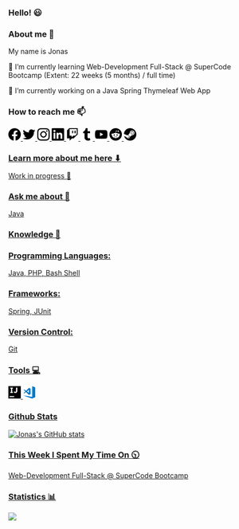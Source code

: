 ### Hello! :smiley:

### About me 👋
My name is Jonas

🌱 I’m currently learning Web-Development Full-Stack @ SuperCode Bootcamp (Extent: 22 weeks (5 months) / full time)

🔭 I’m currently working on a Java Spring Thymeleaf Web App

### How to reach me 📫

<a href="https://www.facebook.com/JonasErmertBLB/"><img src="facebook.svg" alt="facebook" width="25"/>
<a href="https://twitter.com/JonasErmert"><img src="twitter.svg" alt="twitter" width="25"/>
<a href="https://www.instagram.com/ermert.jonas/"><img src="instagram.svg" alt="instagram" width="25"/> 
<a href="https://www.linkedin.com/in/jonas-ermert-b5266b182/"><img src="linkedin.svg" alt="linkedin" width="25"/>
<a href="https://www.twitch.tv/jonasermert"><img src="twitch.svg" alt="twitch" width="25"/>
<a href="https://www.tumblr.com/blog/jonasermert"><img src="tumblr.svg" alt="tumblr" width="25"/>
<a href="https://www.youtube.com/channel/UCJZhignMtLcP6F_HcSH_ZWA"><img src="youtube.svg" alt="youtube" width="25"/>
<a href="https://www.reddit.com"><img src="reddit.svg" alt="reddit" width="25"/>
<a href="https://steamcommunity.com/id/JonasErmert/"><img src="steam.svg" alt="steam" width="25"/>

### Learn more about me here ⬇
Work in progress :construction_worker:

### Ask me about 💬
Java

### Knowledge 🚀

### Programming Languages:
Java, PHP, Bash Shell

### Frameworks:
Spring, JUnit

### Version Control: 
Git

### Tools :computer:
<img src="intellijidea.svg" alt="instagram" width="25"/>
<img src="visual-studio-code.png" alt="visual-studio-code" width="25"/>

### Github Stats
![Jonas's GitHub stats](https://github-readme-stats.vercel.app/api?username=jonasermert&show_icons=true&theme=default)


### This Week I Spent My Time On :clock1030:
Web-Development Full-Stack @ SuperCode Bootcamp

### Statistics :bar_chart:
<a href="https://hits.seeyoufarm.com"><img src="https://hits.seeyoufarm.com/api/count/incr/badge.svg?url=https%3A%2F%2Fgithub.com%2Fjonasermert%2Fhit-counter&count_bg=%2379C83D&title_bg=%23555555&icon=reverbnation.svg&icon_color=%23E7E7E7&title=Visitors&edge_flat=false"/></a>















<!--
**jonasermert/jonasermert** is a ✨ _special_ ✨ repository because its `README.md` (this file) appears on your GitHub profile.

Here are some ideas to get you started:

- 🔭 I’m currently working on ...
- 🌱 I’m currently learning ...
- 👯 I’m looking to collaborate on ...
- 🤔 I’m looking for help with ...
- 💬 Ask me about ...
- 📫 How to reach me: ...
- 😄 Pronouns: ...
- ⚡ Fun fact: ...
-->

